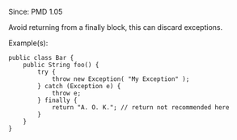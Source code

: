 Since: PMD 1.05

Avoid returning from a finally block, this can discard exceptions.

Example(s):
```
public class Bar {
    public String foo() {
        try {
            throw new Exception( "My Exception" );
        } catch (Exception e) {
            throw e;
        } finally {
            return "A. O. K."; // return not recommended here
        }
    }
}
```
